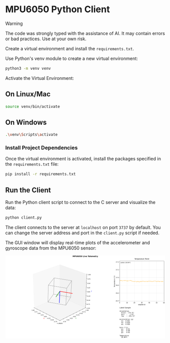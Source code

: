 # MPU6050 Python Client

>[!WARNING]
> The code was strongly typed with the assistance of AI. It may contain errors or bad practices. Use at your own risk.

Create a virtual environment and install the `requirements.txt`.

Use Python's venv module to create a new virtual environment:

```sh
python3 -m venv venv
```

Activate the Virtual Environment:

## On Linux/Mac

```sh
source venv/bin/activate
```

## On Windows

```sh
.\venv\Scripts\activate
```

### Install Project Dependencies

Once the virtual environment is activated, install the packages specified in the `requirements.txt` file:

```sh
pip install -r requirements.txt
```

## Run the Client

Run the Python client script to connect to the C server and visualize the data:

```sh
python client.py
```

The client connects to the server at `localhost` on port `3737` by default. You can change the server address and port in the `client.py` script if needed.

The GUI window will display real-time plots of the accelerometer and gyroscope data from the MPU6050 sensor:

![MPU6050 Client GUI](client.png)
